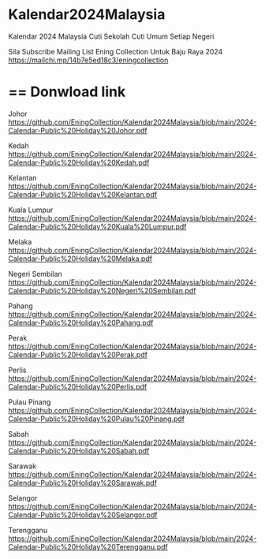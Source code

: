 # Kalendar2024Malaysia
Kalendar 2024 Malaysia Cuti Sekolah Cuti Umum Setiap Negeri

Sila Subscribe Mailing List Ening Collection Untuk Baju Raya 2024
https://mailchi.mp/14b7e5ed18c3/eningcollection

==
Donwload link
==
Johor
https://github.com/EningCollection/Kalendar2024Malaysia/blob/main/2024-Calendar-Public%20Holiday%20Johor.pdf

Kedah
https://github.com/EningCollection/Kalendar2024Malaysia/blob/main/2024-Calendar-Public%20Holiday%20Kedah.pdf

Kelantan
https://github.com/EningCollection/Kalendar2024Malaysia/blob/main/2024-Calendar-Public%20Holiday%20Kelantan.pdf

Kuala Lumpur
https://github.com/EningCollection/Kalendar2024Malaysia/blob/main/2024-Calendar-Public%20Holiday%20Kuala%20Lumpur.pdf

Melaka
https://github.com/EningCollection/Kalendar2024Malaysia/blob/main/2024-Calendar-Public%20Holiday%20Melaka.pdf

Negeri Sembilan
https://github.com/EningCollection/Kalendar2024Malaysia/blob/main/2024-Calendar-Public%20Holiday%20Negeri%20Sembilan.pdf

Pahang
https://github.com/EningCollection/Kalendar2024Malaysia/blob/main/2024-Calendar-Public%20Holiday%20Pahang.pdf

Perak
https://github.com/EningCollection/Kalendar2024Malaysia/blob/main/2024-Calendar-Public%20Holiday%20Perak.pdf

Perlis
https://github.com/EningCollection/Kalendar2024Malaysia/blob/main/2024-Calendar-Public%20Holiday%20Perlis.pdf

Pulau Pinang
https://github.com/EningCollection/Kalendar2024Malaysia/blob/main/2024-Calendar-Public%20Holiday%20Pulau%20Pinang.pdf

Sabah
https://github.com/EningCollection/Kalendar2024Malaysia/blob/main/2024-Calendar-Public%20Holiday%20Sabah.pdf

Sarawak
https://github.com/EningCollection/Kalendar2024Malaysia/blob/main/2024-Calendar-Public%20Holiday%20Sarawak.pdf

Selangor
https://github.com/EningCollection/Kalendar2024Malaysia/blob/main/2024-Calendar-Public%20Holiday%20Selangor.pdf

Terengganu
https://github.com/EningCollection/Kalendar2024Malaysia/blob/main/2024-Calendar-Public%20Holiday%20Terengganu.pdf
